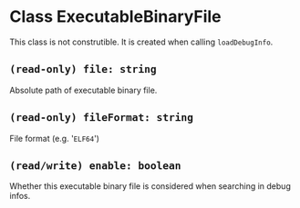 # Class ExecutableBinaryFile

This class is not construtible.
It is created when calling `loadDebugInfo`.

## `(read-only) file: string`

Absolute path of executable binary file.

## `(read-only) fileFormat: string`

File format (e.g. '`ELF64`')

## `(read/write) enable: boolean`

Whether this executable binary file is considered when searching in debug infos.
